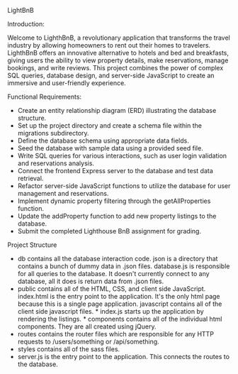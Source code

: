 LightBnB

Introduction:

Welcome to LighthBnB, a revolutionary application that transforms the travel industry by allowing homeowners to rent out their homes to travelers. LighthBnB offers an innovative alternative to hotels and bed and breakfasts, giving users the ability to view property details, make reservations, manage bookings, and write reviews. This project combines the power of complex SQL queries, database design, and server-side JavaScript to create an immersive and user-friendly experience.




Functional Requirements:

 * Create an entity relationship diagram (ERD) illustrating the database structure.
 * Set up the project directory and create a schema file within the migrations subdirectory.
 * Define the database schema using appropriate data fields.
 * Seed the database with sample data using a provided seed file.
 * Write SQL queries for various interactions, such as user login validation and reservations analysis.
 * Connect the frontend Express server to the database and test data retrieval.
 * Refactor server-side JavaScript functions to utilize the database for user management and reservations.
 * Implement dynamic property filtering through the getAllProperties function.
 * Update the addProperty function to add new property listings to the database.
 * Submit the completed Lighthouse BnB assignment for grading.

Project Structure

* db contains all the database interaction code.
  json is a directory that contains a bunch of dummy data in .json files.
  database.js is responsible for all queries to the database. It doesn't currently connect to any database, all it does is return data from .json files.
* public contains all of the HTML, CSS, and client side   JavaScript.
    index.html is the entry point to the application. It's the only html page because this is a single page application.
    javascript contains all of the client side javascript files.
      * index.js starts up the application by rendering the listings.
      * components contains all of the individual html components. They are all created using jQuery.
* routes contains the router files which are responsible for any HTTP   
  requests to /users/something or /api/something.
* styles contains all of the sass files.
* server.js is the entry point to the application. This connects the routes to the database.




